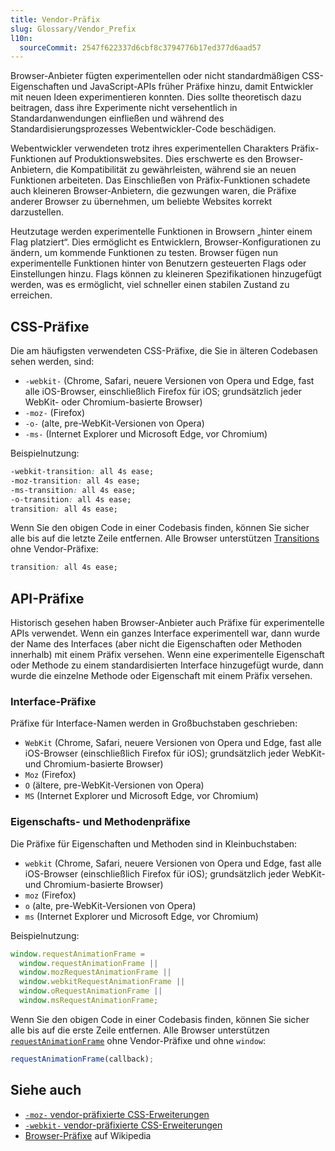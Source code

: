 ```yaml
---
title: Vendor-Präfix
slug: Glossary/Vendor_Prefix
l10n:
  sourceCommit: 2547f622337d6cbf8c3794776b17ed377d6aad57
---
```


Browser-Anbieter fügten experimentellen oder nicht standardmäßigen CSS-Eigenschaften und JavaScript-APIs früher Präfixe hinzu, damit Entwickler mit neuen Ideen experimentieren konnten. Dies sollte theoretisch dazu beitragen, dass ihre Experimente nicht versehentlich in Standardanwendungen einfließen und während des Standardisierungsprozesses Webentwickler-Code beschädigen.

Webentwickler verwendeten trotz ihres experimentellen Charakters Präfix-Funktionen auf Produktionswebsites. Dies erschwerte es den Browser-Anbietern, die Kompatibilität zu gewährleisten, während sie an neuen Funktionen arbeiteten. Das Einschließen von Präfix-Funktionen schadete auch kleineren Browser-Anbietern, die gezwungen waren, die Präfixe anderer Browser zu übernehmen, um beliebte Websites korrekt darzustellen.

Heutzutage werden experimentelle Funktionen in Browsern „hinter einem Flag platziert“. Dies ermöglicht es Entwicklern, Browser-Konfigurationen zu ändern, um kommende Funktionen zu testen. Browser fügen nun experimentelle Funktionen hinter von Benutzern gesteuerten Flags oder Einstellungen hinzu. Flags können zu kleineren Spezifikationen hinzugefügt werden, was es ermöglicht, viel schneller einen stabilen Zustand zu erreichen.

## CSS-Präfixe

Die am häufigsten verwendeten CSS-Präfixe, die Sie in älteren Codebasen sehen werden, sind:

- `-webkit-` (Chrome, Safari, neuere Versionen von Opera und Edge, fast alle iOS-Browser, einschließlich Firefox für iOS; grundsätzlich jeder WebKit- oder Chromium-basierte Browser)
- `-moz-` (Firefox)
- `-o-` (alte, pre-WebKit-Versionen von Opera)
- `-ms-` (Internet Explorer und Microsoft Edge, vor Chromium)

Beispielnutzung:

```css
-webkit-transition: all 4s ease;
-moz-transition: all 4s ease;
-ms-transition: all 4s ease;
-o-transition: all 4s ease;
transition: all 4s ease;
```

Wenn Sie den obigen Code in einer Codebasis finden, können Sie sicher alle bis auf die letzte Zeile entfernen. Alle Browser unterstützen [Transitions](/de/docs/Web/CSS/transition#browser_compatibility) ohne Vendor-Präfixe:

```css
transition: all 4s ease;
```

## API-Präfixe

Historisch gesehen haben Browser-Anbieter auch Präfixe für experimentelle APIs verwendet. Wenn ein ganzes Interface experimentell war, dann wurde der Name des Interfaces (aber nicht die Eigenschaften oder Methoden innerhalb) mit einem Präfix versehen. Wenn eine experimentelle Eigenschaft oder Methode zu einem standardisierten Interface hinzugefügt wurde, dann wurde die einzelne Methode oder Eigenschaft mit einem Präfix versehen.

### Interface-Präfixe

Präfixe für Interface-Namen werden in Großbuchstaben geschrieben:

- `WebKit` (Chrome, Safari, neuere Versionen von Opera und Edge, fast alle iOS-Browser (einschließlich Firefox für iOS); grundsätzlich jeder WebKit- und Chromium-basierte Browser)
- `Moz` (Firefox)
- `O` (ältere, pre-WebKit-Versionen von Opera)
- `MS` (Internet Explorer und Microsoft Edge, vor Chromium)

### Eigenschafts- und Methodenpräfixe

Die Präfixe für Eigenschaften und Methoden sind in Kleinbuchstaben:

- `webkit` (Chrome, Safari, neuere Versionen von Opera und Edge, fast alle iOS-Browser (einschließlich Firefox für iOS); grundsätzlich jeder WebKit- und Chromium-basierte Browser)
- `moz` (Firefox)
- `o` (alte, pre-WebKit-Versionen von Opera)
- `ms` (Internet Explorer und Microsoft Edge, vor Chromium)

Beispielnutzung:

```js
window.requestAnimationFrame =
  window.requestAnimationFrame ||
  window.mozRequestAnimationFrame ||
  window.webkitRequestAnimationFrame ||
  window.oRequestAnimationFrame ||
  window.msRequestAnimationFrame;
```

Wenn Sie den obigen Code in einer Codebasis finden, können Sie sicher alle bis auf die erste Zeile entfernen. Alle Browser unterstützen [`requestAnimationFrame`](/de/docs/Web/API/Window/requestAnimationFrame#browser_compatibility) ohne Vendor-Präfixe und ohne `window`:

```js
requestAnimationFrame(callback);
```

## Siehe auch

- [`-moz-` vendor-präfixierte CSS-Erweiterungen](/de/docs/Web/CSS/Mozilla_Extensions)
- [`-webkit-` vendor-präfixierte CSS-Erweiterungen](/de/docs/Web/CSS/WebKit_Extensions)
- [Browser-Präfixe](https://en.wikipedia.org/wiki/CSS_hack#Browser_prefixes) auf Wikipedia
